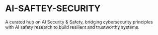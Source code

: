 # AI-SAFTEY-SECURITY
A curated hub on AI Security &amp; Safety, bridging cybersecurity principles with AI safety research to build resilient and trustworthy systems.
